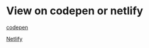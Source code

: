 # View on codepen or netlify


<a href="https://codepen.io/miraclemoses/pen/jOXWKLr">codepen

<a href="https://webcalculators.netlify.app/">Netlify
